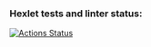 ### Hexlet tests and linter status:
[![Actions Status](https://github.com/vcslav-v/frontend-project-lvl1/workflows/hexlet-check/badge.svg)](https://github.com/vcslav-v/frontend-project-lvl1/actions)